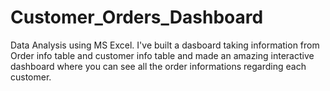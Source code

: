 # Customer_Orders_Dashboard
Data Analysis using MS Excel. I've built a dasboard taking information from Order info table and customer info table and made an amazing interactive dashboard where you can see all the order informations regarding each customer.

